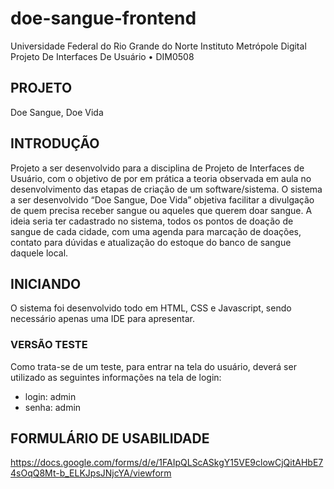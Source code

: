 # doe-sangue-frontend
Universidade Federal do Rio Grande do Norte 
Instituto Metrópole Digital 
Projeto De Interfaces De Usuário • DIM0508

## PROJETO
Doe Sangue, Doe Vida

## INTRODUÇÃO
Projeto a ser desenvolvido para a disciplina de Projeto de Interfaces de Usuário, com o objetivo de por em prática a teoria observada em aula no desenvolvimento das etapas de criação de um software/sistema. O sistema a ser desenvolvido “Doe Sangue, Doe Vida” objetiva facilitar a divulgação de quem precisa receber sangue ou aqueles que querem doar sangue. A ideia seria ter cadastrado no sistema, todos os pontos de doação de sangue de cada cidade, com uma agenda para marcação de doações, contato para dúvidas e atualização do estoque do banco de sangue daquele local. 

## INICIANDO
O sistema foi desenvolvido todo em HTML, CSS e Javascript, sendo necessário apenas uma IDE para apresentar.

### VERSÃO TESTE
Como trata-se de um teste, para entrar na tela do usuário, deverá ser utilizado as seguintes informações na tela de login:
- login: admin
- senha: admin

## FORMULÁRIO DE USABILIDADE
https://docs.google.com/forms/d/e/1FAIpQLScASkgY15VE9clowCjQitAHbE74sOqQ8Mt-b_ELKJpsJNjcYA/viewform
